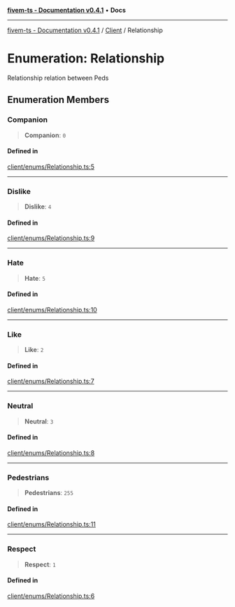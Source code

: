 [**fivem-ts - Documentation v0.4.1**](../../../README.md) • **Docs**

***

[fivem-ts - Documentation v0.4.1](../../../README.md) / [Client](../README.md) / Relationship

# Enumeration: Relationship

Relationship relation between Peds

## Enumeration Members

### Companion

> **Companion**: `0`

#### Defined in

[client/enums/Relationship.ts:5](https://github.com/Purpose-Dev/fivem-ts/blob/main/src/client/enums/Relationship.ts#L5)

***

### Dislike

> **Dislike**: `4`

#### Defined in

[client/enums/Relationship.ts:9](https://github.com/Purpose-Dev/fivem-ts/blob/main/src/client/enums/Relationship.ts#L9)

***

### Hate

> **Hate**: `5`

#### Defined in

[client/enums/Relationship.ts:10](https://github.com/Purpose-Dev/fivem-ts/blob/main/src/client/enums/Relationship.ts#L10)

***

### Like

> **Like**: `2`

#### Defined in

[client/enums/Relationship.ts:7](https://github.com/Purpose-Dev/fivem-ts/blob/main/src/client/enums/Relationship.ts#L7)

***

### Neutral

> **Neutral**: `3`

#### Defined in

[client/enums/Relationship.ts:8](https://github.com/Purpose-Dev/fivem-ts/blob/main/src/client/enums/Relationship.ts#L8)

***

### Pedestrians

> **Pedestrians**: `255`

#### Defined in

[client/enums/Relationship.ts:11](https://github.com/Purpose-Dev/fivem-ts/blob/main/src/client/enums/Relationship.ts#L11)

***

### Respect

> **Respect**: `1`

#### Defined in

[client/enums/Relationship.ts:6](https://github.com/Purpose-Dev/fivem-ts/blob/main/src/client/enums/Relationship.ts#L6)
